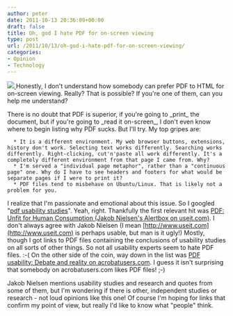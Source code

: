 ```yaml
---
author: peter
date: 2011-10-13 20:36:09+00:00
draft: false
title: Oh, god I hate PDF for on-screen viewing
type: post
url: /2011/10/13/oh-god-i-hate-pdf-for-on-screen-viewing/
categories:
- Opinion
- Technology
---
```


[![](http://www.morch.com/wp-content/uploads/2011/10/no-pdf1.png)
](http://www.morch.com/wp-content/uploads/2011/10/no-pdf1.png)Honestly, I don't understand how somebody can prefer PDF to HTML for on-screen viewing. Really? That is possible? If you're one of them, can you help me understand?

<!-- more -->There is no doubt that PDF is superior, if you're going to _print_ the document, but if you're going to _read it on-screen_, I don't even know where to begin listing why PDF sucks. But I'll try. My top gripes are:



	  * It is a different environment. My web browser buttons, extensions, history don't work. Selecting text works differently. Searching works differently. Right-clicking, cut'n'paste all work differently. It's a completely different environment from that page I came from. Why?
	  * I'm served a "individual page metaphor", rather than a "continuous page" one. Why do I have to see headers and footers for what would be separate pages if I were to print it?
	  * PDF files tend to misbehave on Ubuntu/Linux. That is likely not a problem for you.

I realize that I'm passionate and emotional about this issue. So I googled "[pdf usability studies](http://www.google.com/search?q=pdf+usability+studies)". Yeah, right. Thankfully the first relevant hit was [PDF: Unfit for Human Consumption (Jakob Nielsen's Alertbox on useit.com)](http://www.useit.com/alertbox/20030714.html). I don't always agree with Jakob Nielsen (I mean [http://www.useit.com](http://www.useit.com) is perhaps usable, but man is it ugly!) Mostly, though I got links to PDF files containing the conclusions of usability studies on all sorts of other things. So not all usability experts seem to hate PDF files. :-( On the other side of the coin, way down in the list was [PDF usability: Debate and reality on acrobatusers.com](http://acrobatusers.com/articles/2006/11/usability_debate). I guess it isn't surprising that somebody on acrobatusers.com likes PDF files! ;-)

Jakob Nielsen mentions usability studies and research and quotes from some of them, but I'm wondering if there is other, independent studies or research - not loud opinions like this one! Of course I'm hoping for links that confirm my point of view, but really I'd like to know what "people" think.
